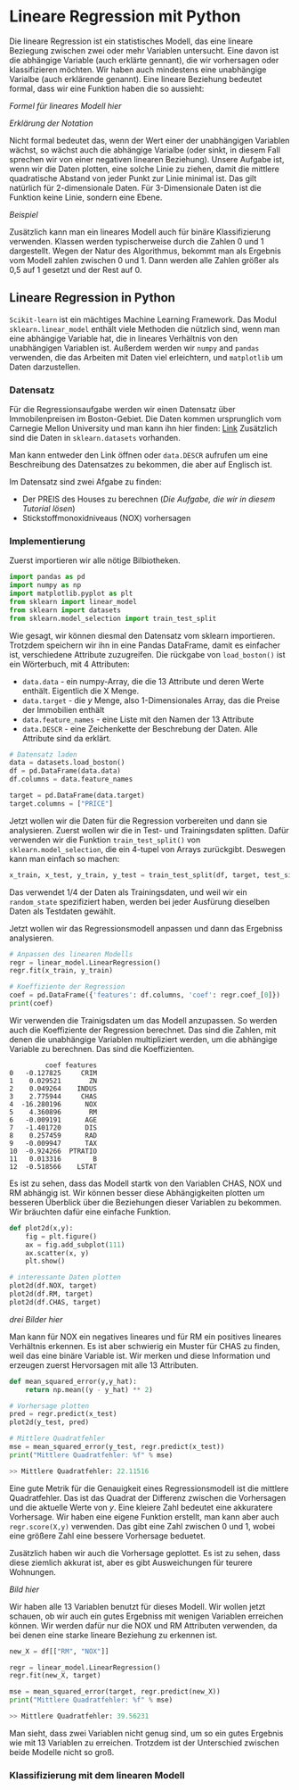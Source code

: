 # Lineare Regression mit Python

Die lineare Regression ist ein statistisches Modell, das eine lineare Beziegung zwischen zwei oder mehr Variablen untersucht. Eine davon ist die abhängige Variable (auch erklärte gennant), die wir vorhersagen oder klassifizieren möchten. Wir haben auch mindestens eine unabhängige Varialbe (auch erklärende genannt).
Eine lineare Beziehung bedeutet formal, dass wir eine Funktion haben die so aussieht:

*Formel für lineares Modell hier*

*Erklärung der Notation*

Nicht formal bedeutet das, wenn der Wert einer der unabhängigen Variablen wächst, so wächst auch die abhängige Varialbe (oder sinkt, in diesem Fall sprechen wir von einer negativen linearen Beziehung). Unsere Aufgabe ist, wenn wir die Daten plotten, eine solche Linie zu ziehen, damit die mittlere quadratische Abstand von jeder Punkt zur Linie minimal ist. 
Das gilt natürlich für 2-dimensionale Daten. Für 3-Dimensionale Daten ist die Funktion keine Linie, sondern eine Ebene. 

*Beispiel*

Zusätzlich kann man ein lineares Modell auch für binäre Klassifizierung verwenden. Klassen werden typischerweise durch die Zahlen 0 und 1 dargestellt. Wegen der Natur des Algorithmus, bekommt man als Ergebnis vom Modell zahlen zwischen 0 und 1. Dann werden alle Zahlen größer als 0,5 auf 1 gesetzt und der Rest auf 0.

## Lineare Regression in Python

`Scikit-learn` ist ein mächtiges Machine Learning Framework. Das Modul `sklearn.linear_model` enthält viele Methoden die nützlich sind, wenn man eine abhängige Variable hat, die in lineares Verhältnis von den unabhängigen Variablen ist.
Außerdem werden wir `numpy` and `pandas` verwenden, die das Arbeiten mit Daten viel erleichtern, und `matplotlib` um Daten darzustellen.

### Datensatz

Für die Regressionsaufgabe werden wir einen Datensatz über Immobilenpreisen im Boston-Gebiet. Die Daten kommen ursprunglich vom Carnegie Mellon University und man kann ihn hier finden: [Link](http://www.cs.toronto.edu/~delve/data/boston/bostonDetail.html) Zusätzlich sind die Daten in `sklearn.datasets` vorhanden.

Man kann entweder den Link öffnen oder `data.DESCR` aufrufen um eine Beschreibung des Datensatzes zu bekommen, die aber auf Englisch ist. 

Im Datensatz sind zwei Afgabe zu finden:
- Der PREIS des Houses zu berechnen (*Die Aufgabe, die wir in diesem Tutorial lösen*)
- Stickstoffmonoxidniveaus (NOX) vorhersagen 

### Implementierung

Zuerst importieren wir alle nötige Bilbiotheken.

```python
import pandas as pd
import numpy as np
import matplotlib.pyplot as plt
from sklearn import linear_model
from sklearn import datasets
from sklearn.model_selection import train_test_split
```

Wie gesagt, wir können diesmal den Datensatz vom sklearn importieren. Trotzdem speichern wir ihn in eine Pandas DataFrame, damit es einfacher ist, verschiedene Attribute zuzugreifen.
Die rückgabe von `load_boston()` ist ein Wörterbuch, mit 4 Attributen:
- `data.data` - ein numpy-Array, die die 13 Attribute und deren Werte enthält. Eigentlich die X Menge.
- `data.target` - die *y* Menge, also 1-Dimensionales Array, das die Preise der Immobilien enthält
- `data.feature_names` - eine Liste mit den Namen der 13 Attribute
- `data.DESCR` - eine Zeichenkette der Beschrebung der Daten. Alle Attribute sind da erklärt.

```python
# Datensatz laden
data = datasets.load_boston()
df = pd.DataFrame(data.data)
df.columns = data.feature_names

target = pd.DataFrame(data.target)
target.columns = ["PRICE"]
```
Jetzt wollen wir die Daten für die Regression vorbereiten und dann sie analysieren. Zuerst wollen wir die in Test- und Trainingsdaten splitten. Dafür verwenden wir die Funktion `train_test_split()` von `sklearn.model_selection`, die ein 4-tupel von Arrays zurückgibt. Deswegen kann man einfach so machen:

```python
x_train, x_test, y_train, y_test = train_test_split(df, target, test_size=0.25, random_state=42)
```
Das verwendet 1/4 der Daten als Trainingsdaten, und weil wir ein `random_state` spezifiziert haben, werden bei jeder Ausfürung dieselben Daten als Testdaten gewählt.

Jetzt wollen wir das Regressionsmodell anpassen und dann das Ergebniss analysieren. 

```python
# Anpassen des linearen Modells
regr = linear_model.LinearRegression()
regr.fit(x_train, y_train)

# Koeffiziente der Regression
coef = pd.DataFrame({'features': df.columns, 'coef': regr.coef_[0]})
print(coef)
```

Wir verwenden die Trainigsdaten um das Modell anzupassen. So werden auch die Koeffiziente der Regression berechnet. Das sind die Zahlen, mit denen die unabhängige Variablen multipliziert werden, um die abhängige Variable zu berechnen. Das sind die Koeffizienten.

```
         coef features
0   -0.127825     CRIM
1    0.029521       ZN
2    0.049264    INDUS
3    2.775944     CHAS
4  -16.280196      NOX
5    4.360896       RM
6   -0.009191      AGE
7   -1.401720      DIS
8    0.257459      RAD
9   -0.009947      TAX
10  -0.924266  PTRATIO
11   0.013316        B
12  -0.518566    LSTAT

```

Es ist zu sehen, dass das Modell startk von den Variablen CHAS, NOX und RM abhängig ist. Wir können besser diese Abhängigkeiten plotten um besseren Überblick über die Beziehungen dieser Variablen zu bekommen. Wir bräuchten dafür eine einfache Funktion.

```python
def plot2d(x,y):
    fig = plt.figure()
    ax = fig.add_subplot(111)
    ax.scatter(x, y)
    plt.show()

# interessante Daten plotten
plot2d(df.NOX, target)
plot2d(df.RM, target)
plot2d(df.CHAS, target)

```
*drei Bilder hier*

Man kann für NOX ein negatives lineares und für RM ein positives lineares Verhältnis erkennen. Es ist aber schwierig ein Muster für CHAS zu finden, weil das eine binäre Variable ist. Wir merken und diese Information und erzeugen zuerst Hervorsagen mit alle 13 Attributen.

```python
def mean_squared_error(y,y_hat):
    return np.mean((y - y_hat) ** 2)

# Vorhersage plotten
pred = regr.predict(x_test)
plot2d(y_test, pred)

# Mittlere Quadratfehler
mse = mean_squared_error(y_test, regr.predict(x_test))
print("Mittlere Quadratfehler: %f" % mse)

>> Mittlere Quadratfehler: 22.11516
```

Eine gute Metrik für die Genauigkeit eines Regressionsmodell ist die mittlere Quadratfehler. Das ist das Quadrat der Differenz zwischen die Vorhersagen und die aktuelle Werte von *y*. Eine kleiere Zahl bedeutet eine akkuratere Vorhersage. Wir haben eine eigene Funktion erstellt, man kann aber auch `regr.score(X,y)` verwenden. Das gibt eine Zahl zwischen 0 und 1, wobei eine größere Zahl eine bessere Vorhersage beduetet.

Zusätzlich haben wir auch die Vorhersage geplottet. Es ist zu sehen, dass diese ziemlich akkurat ist, aber es gibt Ausweichungen für teurere Wohnungen.

*Bild hier*

Wir haben alle 13 Variablen benutzt für dieses Modell. Wir wollen jetzt schauen, ob wir auch ein gutes Ergebniss mit wenigen Variablen erreichen können. Wir werden dafür nur die NOX und RM Attributen verwenden, da bei denen eine starke lineare Beziehung zu erkennen ist. 

```python
new_X = df[["RM", "NOX"]]

regr = linear_model.LinearRegression()
regr.fit(new_X, target)

mse = mean_squared_error(target, regr.predict(new_X))
print("Mittlere Quadratfehler: %f" % mse)

>> Mittlere Quadratfehler: 39.56231
```

Man sieht, dass zwei Variablen nicht genug sind, um so ein gutes Ergebnis wie mit 13 Variablen zu erreichen. Trotzdem ist der Unterschied zwischen beide Modelle nicht so groß. 


### Klassifizierung mit dem linearen Modell
